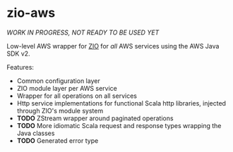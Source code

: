 # zio-aws

*WORK IN PROGRESS, NOT READY TO BE USED YET*

Low-level AWS wrapper for [ZIO](https://zio.dev) for _all_ AWS services using the AWS Java SDK v2.

Features:
- Common configuration layer
- ZIO module layer per AWS service
- Wrapper for all operations on all services
- Http service implementations for functional Scala http libraries, injected through ZIO's module system
- **TODO** ZStream wrapper around paginated operations
- **TODO** More idiomatic Scala request and response types wrapping the Java classes
- **TODO** Generated error type

 